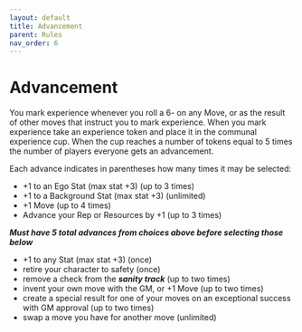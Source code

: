 ```yaml
---
layout: default
title: Advancement
parent: Rules
nav_order: 6
---
```


# Advancement

You mark experience whenever you roll a 6- on any Move, or as the result of other moves that instruct you to mark experience. When you mark experience take an experience token and place it in the communal experience cup. When the cup reaches a number of tokens equal to 5 times the number of players everyone gets an advancement.

Each advance indicates in parentheses how many times it may be selected:

- +1 to an Ego Stat (max stat +3) (up to 3 times)
- +1 to a Background Stat (max stat +3) (unlimited)
- +1 Move (up to 4 times)
- Advance your Rep or Resources by +1 (up to 3 times)

**_Must have 5 total advances from choices above before selecting those below_**

- +1 to any Stat (max stat +3) (once)
- retire your character to safety (once)
- remove a check from the **_sanity track_** (up to two times)
- invent your own move with the GM, or +1 Move (up to two times)
- create a special result for one of your moves on an exceptional success with GM approval (up to two times)
- swap a move you have for another move (unlimited)
